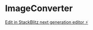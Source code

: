# ImageConverter

[Edit in StackBlitz next generation editor ⚡️](https://stackblitz.com/~/github.com/theakhandpatel/ImageConverter)